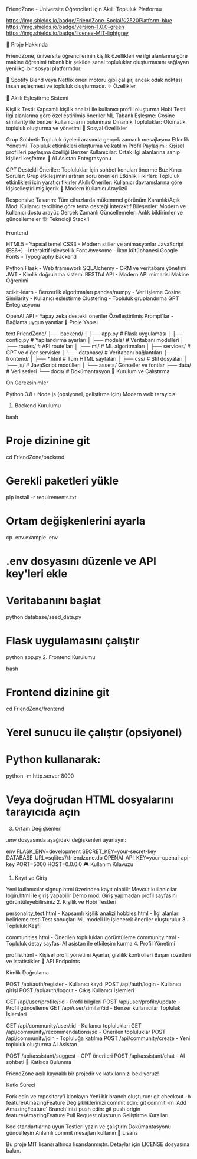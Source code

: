 FriendZone - Üniversite Öğrencileri için Akıllı Topluluk Platformu

https://img.shields.io/badge/FriendZone-Social%2520Platform-blue
https://img.shields.io/badge/version-1.0.0-green
https://img.shields.io/badge/license-MIT-lightgrey

🎯 Proje Hakkında

FriendZone, üniversite öğrencilerinin kişilik özellikleri ve ilgi alanlarına göre makine öğrenimi tabanlı bir şekilde sanal topluluklar oluşturmasını sağlayan yenilikçi bir sosyal platformdur.

🚀 Spotify Blend veya Netflix öneri motoru gibi çalışır, ancak odak noktası insan eşleşmesi ve topluluk oluşturmadır.
✨ Özellikler

🧠 Akıllı Eşleştirme Sistemi

Kişilik Testi: Kapsamlı kişilik analizi ile kullanıcı profili oluşturma
Hobi Testi: İlgi alanlarına göre özelleştirilmiş öneriler
ML Tabanlı Eşleşme: Cosine similarity ile benzer kullanıcıların bulunması
Dinamik Topluluklar: Otomatik topluluk oluşturma ve yönetimi
💬 Sosyal Özellikler

Grup Sohbeti: Topluluk üyeleri arasında gerçek zamanlı mesajlaşma
Etkinlik Yönetimi: Topluluk etkinlikleri oluşturma ve katılım
Profil Paylaşımı: Kişisel profilleri paylaşma özelliği
Benzer Kullanıcılar: Ortak ilgi alanlarına sahip kişileri keşfetme
🤖 AI Asistan Entegrasyonu

GPT Destekli Öneriler: Topluluklar için sohbet konuları önerme
Buz Kırıcı Sorular: Grup etkileşimini artıran soru önerileri
Etkinlik Fikirleri: Topluluk etkinlikleri için yaratıcı fikirler
Akıllı Öneriler: Kullanıcı davranışlarına göre kişiselleştirilmiş içerik
🎨 Modern Kullanıcı Arayüzü

Responsive Tasarım: Tüm cihazlarda mükemmel görünüm
Karanlık/Açık Mod: Kullanıcı tercihine göre tema desteği
İnteraktif Bileşenler: Modern ve kullanıcı dostu arayüz
Gerçek Zamanlı Güncellemeler: Anlık bildirimler ve güncellemeler
🏗️ Teknoloji Stack'i

Frontend

HTML5 - Yapısal temel
CSS3 - Modern stiller ve animasyonlar
JavaScript (ES6+) - İnteraktif işlevsellik
Font Awesome - İkon kütüphanesi
Google Fonts - Typography
Backend

Python Flask - Web framework
SQLAlchemy - ORM ve veritabanı yönetimi
JWT - Kimlik doğrulama sistemi
RESTful API - Modern API mimarisi
Makine Öğrenimi

scikit-learn - Benzerlik algoritmaları
pandas/numpy - Veri işleme
Cosine Similarity - Kullanıcı eşleştirme
Clustering - Topluluk gruplandırma
GPT Entegrasyonu

OpenAI API - Yapay zeka destekli öneriler
Özelleştirilmiş Prompt'lar - Bağlama uygun yanıtlar
📁 Proje Yapısı

text
FriendZone/
├── backend/
│   ├── app.py                 # Flask uygulaması
│   ├── config.py              # Yapılandırma ayarları
│   ├── models/                # Veritabanı modelleri
│   ├── routes/                # API route'ları
│   ├── ml/                    # ML algoritmaları
│   ├── services/              # GPT ve diğer servisler
│   └── database/              # Veritabanı bağlantıları
├── frontend/
│   ├── *.html                 # Tüm HTML sayfaları
│   ├── css/                   # Stil dosyaları
│   ├── js/                    # JavaScript modülleri
│   └── assets/                Görseller ve fontlar
├── data/                      # Veri setleri
└── docs/                      # Dokümantasyon
🚀 Kurulum ve Çalıştırma

Ön Gereksinimler

Python 3.8+
Node.js (opsiyonel, geliştirme için)
Modern web tarayıcısı
1. Backend Kurulumu

bash
# Proje dizinine git
cd FriendZone/backend

# Gerekli paketleri yükle
pip install -r requirements.txt

# Ortam değişkenlerini ayarla
cp .env.example .env
# .env dosyasını düzenle ve API key'leri ekle

# Veritabanını başlat
python database/seed_data.py

# Flask uygulamasını çalıştır
python app.py
2. Frontend Kurulumu

bash
# Frontend dizinine git
cd FriendZone/frontend

# Yerel sunucu ile çalıştır (opsiyonel)
# Python kullanarak:
python -m http.server 8000

# Veya doğrudan HTML dosyalarını tarayıcıda açın
3. Ortam Değişkenleri

.env dosyasında aşağıdaki değişkenleri ayarlayın:

env
FLASK_ENV=development
SECRET_KEY=your-secret-key
DATABASE_URL=sqlite:///friendzone.db
OPENAI_API_KEY=your-openai-api-key
PORT=5000
HOST=0.0.0.0
🎮 Kullanım Kılavuzu

1. Kayıt ve Giriş

Yeni kullanıcılar signup.html üzerinden kayıt olabilir
Mevcut kullanıcılar login.html ile giriş yapabilir
Demo mod: Giriş yapmadan profil sayfasını görüntüleyebilirsiniz
2. Kişilik ve Hobi Testleri

personality_test.html - Kapsamlı kişilik analizi
hobbies.html - İlgi alanları belirleme testi
Test sonuçları ML modeli ile işlenerek öneriler oluşturulur
3. Topluluk Keşfi

communities.html - Önerilen toplulukları görüntüleme
community.html - Topluluk detay sayfası
AI asistan ile etkileşim kurma
4. Profil Yönetimi

profile.html - Kişisel profil yönetimi
Ayarlar, gizlilik kontrolleri
Başarı rozetleri ve istatistikler
🔧 API Endpoints

Kimlik Doğrulama

POST /api/auth/register - Kullanıcı kaydı
POST /api/auth/login - Kullanıcı girişi
POST /api/auth/logout - Çıkış
Kullanıcı İşlemleri

GET /api/user/profile/:id - Profil bilgileri
POST /api/user/profile/update - Profil güncelleme
GET /api/user/similar/:id - Benzer kullanıcılar
Topluluk İşlemleri

GET /api/community/user/:id - Kullanıcı toplulukları
GET /api/community/recommendations/:id - Önerilen topluluklar
POST /api/community/join - Topluluğa katılma
POST /api/community/create - Yeni topluluk oluşturma
AI Asistan

POST /api/assistant/suggest - GPT önerileri
POST /api/assistant/chat - AI sohbeti
🤝 Katkıda Bulunma

FriendZone açık kaynaklı bir projedir ve katkılarınızı bekliyoruz!

Katkı Süreci

Fork edin ve repository'i klonlayın
Yeni bir branch oluşturun: git checkout -b feature/AmazingFeature
Değişikliklerinizi commit edin: git commit -m 'Add AmazingFeature'
Branch'inizi push edin: git push origin feature/AmazingFeature
Pull Request oluşturun
Geliştirme Kuralları

Kod standartlarına uyun
Testleri yazın ve çalıştırın
Dokümantasyonu güncelleyin
Anlamlı commit mesajları kullanın
📝 Lisans

Bu proje MIT lisansı altında lisanslanmıştır. Detaylar için LICENSE dosyasına bakın.
